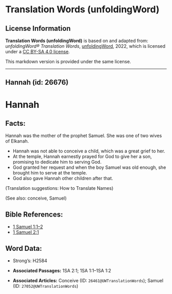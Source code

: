 # Translation Words (unfoldingWord)

## License Information

**Translation Words (unfoldingWord)** is based on and adapted from: _unfoldingWord® Translation Words_, [unfoldingWord](https://unfoldingword.org/utw), 2022, which is licensed under a [CC BY-SA 4.0 license](https://creativecommons.org/licenses/by-sa/4.0/legalcode.en).

This markdown version is provided under the same license.



--------------------------------

## Hannah (id: 26676)

Hannah
======

Facts:
------

Hannah was the mother of the prophet Samuel. She was one of two wives of Elkanah.

* Hannah was not able to conceive a child, which was a great grief to her.
* At the temple, Hannah earnestly prayed for God to give her a son, promising to dedicate him to serving God.
* God granted her request and when the boy Samuel was old enough, she brought him to serve at the temple.
* God also gave Hannah other children after that.

(Translation suggestions: How to Translate Names)

(See also: conceive, Samuel)

Bible References:
-----------------

* [1 Samuel 1:1–2](https://ref.ly/1Sam1:1-1Sam1:2)
* [1 Samuel 2:1](https://ref.ly/1Sam2:1)

Word Data:
----------

* Strong’s: H2584

* **Associated Passages:** 1SA 2:1; 1SA 1:1–1SA 1:2
* **Associated Articles:** Conceive (ID: `26461@UWTranslationWords`); Samuel (ID: `27052@UWTranslationWords`)

